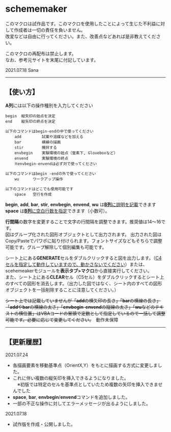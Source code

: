 # schememaker

このマクロは試作品です。このマクロを使用したことによって生じた不利益に対して作成者は一切の責任を負いません。  
改変などは自由に行ってください。また、改善点などあれば是非教えてください。

このマクロの再配布は禁止します。  
なお、参考元サイトを末尾に付記しています。

2021.07.18 Sana

***

## 【使い方】

**A列**には以下の操作種別を入力してください
  
    begin  縦矢印の始点を決定  
    end    縦矢印の終点を決定

    以下のコマンドはbegin-endの中で使ってください  
        add         試薬や溶媒などを加える
        bar         横線の描画
        stir        攪拌する
        envbegin    実験環境の始点（窒素下, Gloveboxなど）
        envend      実験環境の終点
        ※envbegin-envendは必ず対で使ってください

    以下のコマンドはbegin -endの外で使ってください
        wu      ワークアップ操作
    
    以下のコマンドはどこでも使用可能です
        space   空行を作成

**begin**, **add**, **bar**, **stir**, **envbegin**, **envend**, **wu** は<u>**B列**に説明を記載</u>できます  
**space** は<u>**B列**に空白行数を指定</u>できます（小数可）。

**行間隔**の数字を変更することで文字の行間隔を調整できます。推奨値は14～16です。  
図はグループ化された図形オブジェクトとして出力されます。
出力された図はCopy/Pasteでパワポに貼り付けられます。フォントサイズなどもそちらで調整可能です。グループ解除して個別編集も可能です。  

シート上にある**GENERATE**セルをダブルクリックすると図を出力します。（<u>C4セルを指定して動作していますので、動かさないでください</u>）または、scehemeakerモジュールを**表示タブ>マクロ**から直接実行してください。  
また、シート上にある**CLEAR**セル（C5セル）をダブルクリックするとシート上のすべての図形を消去します。（出力した図ではなく、シート内のすべての図形オブジェクトを一括削除することに注意してください。）  

~~シート上では記載していませんが「**add**の横矢印の長さ」「**bar**の横線の長さ」「**add**や**bar**の横線の太さ」「**envbegin**-**envend**の縦線の太さ」「**wu**などのテキストの横位置」はVBAコードの冒頭で定数として指定しているので一括して調整可能です。必要に応じて変更してください。~~　動作未保障

***

## 【更新履歴】

2021.07.24
* 各描画要素を移動基準点（OrientX,Y）をもとに描画する方式に変更しました。  
* これに伴い複数の縦矢印を挿入できるようになりました。  
　※初版では特定のセルを基準点としていたため複数の矢印を挿入できませんでした  
* **space**, **bar**, **envbegin**/**envend**コマンドを追加しました。  
* 一部の不正な操作に対してエラーメッセージが出るようにしました。

2021.07.18
* 試作版を作成・公開しました｡
